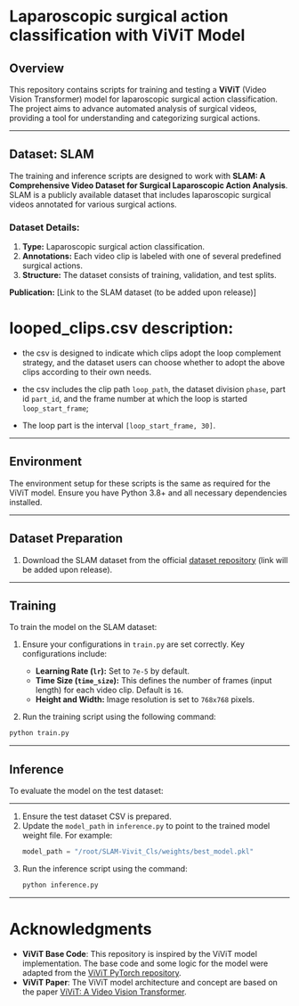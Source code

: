 

# Laparoscopic surgical action classification with ViViT Model

## Overview
This repository contains scripts for training and testing a **ViViT** (Video Vision Transformer) model for laparoscopic surgical action classification. The project aims to advance automated analysis of surgical videos, providing a tool for understanding and categorizing surgical actions.

---

## Dataset: **SLAM** 
The training and inference scripts are designed to work with **SLAM: A Comprehensive Video Dataset for Surgical Laparoscopic Action Analysis**. SLAM is a publicly available dataset that includes laparoscopic surgical videos annotated for various surgical actions.

### Dataset Details:
1. **Type:** Laparoscopic surgical action classification.
2. **Annotations:** Each video clip is labeled with one of several predefined surgical actions.
3. **Structure:** The dataset consists of training, validation, and test splits.

**Publication:** [Link to the SLAM dataset (to be added upon release)]  

# looped_clips.csv description: 

- the csv is designed to indicate which clips adopt the loop complement strategy, and the dataset users can choose whether to adopt the above clips according to their own needs. 

- the csv includes the clip path `loop_path`, the dataset division `phase`, part id `part_id`, and the frame number at which the loop is started `loop_start_frame`;

- The loop part is the interval `[loop_start_frame, 30]`.

---

## Environment
The environment setup for these scripts is the same as required for the ViViT model. Ensure you have Python 3.8+ and all necessary dependencies installed.

---

## Dataset Preparation
1. Download the SLAM dataset from the official [dataset repository](#) (link will be added upon release).

---

## Training
To train the model on the SLAM dataset:

1. Ensure your configurations in `train.py` are set correctly. Key configurations include:
   - **Learning Rate (`lr`):** Set to `7e-5` by default.
   - **Time Size (`time_size`):** This defines the number of frames (input length) for each video clip. Default is `16`.
   - **Height and Width:** Image resolution is set to `768x768` pixels.

2. Run the training script using the following command:
```python
python train.py
```

---

## Inference
To evaluate the model on the test dataset:

---

1. Ensure the test dataset CSV is prepared.
2. Update the `model_path` in `inference.py` to point to the trained model weight file. For example:
   ```python
   model_path = "/root/SLAM-Vivit_Cls/weights/best_model.pkl"
2. Run the inference script using the command:
   ```python
   python inference.py
   ```
 
---
  
# Acknowledgments
- **ViViT Base Code**: This repository is inspired by the ViViT model implementation. The base code and some logic for the model were adapted from the [ViViT PyTorch repository](https://github.com/rishikksh20/ViViT-pytorch/tree/master).
- **ViViT Paper**: The ViViT model architecture and concept are based on the paper [ViViT: A Video Vision Transformer](https://arxiv.org/abs/2103.15691).
